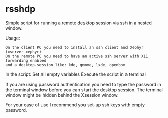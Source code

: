 rsshdp
======

Simple script for running a remote desktop session via ssh in a nested window. 

Usage:

	On the client PC you need to install an ssh client and Xephyr (xserver-xephyr)
	On the remote PC you need to have an active ssh server with X11 forwarding enabled
	and a desktop-session like: kde, gnome, lxde, openbox

In the script:
	Set all empty variables
	Execute the script in a terminal

If you are using password authentication you need to type the password in the terminal window before you can start the desktop session. 
The terminal window might be hidden behind the Xsession window.

For your ease of use I recommend you set-up ssh keys with empty password.
